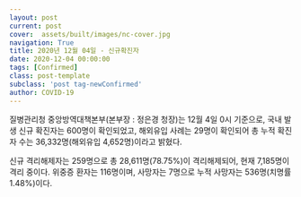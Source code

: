 ```yaml
---
layout: post
current: post
cover:  assets/built/images/nc-cover.jpg
navigation: True
title: 2020년 12월 04일 - 신규확진자
date: 2020-12-04 00:00:00
tags: [Confirmed]
class: post-template
subclass: 'post tag-newConfirmed'
author: COVID-19
---
```


질병관리청 중앙방역대책본부(본부장 : 정은경 청장)는 12월 4일 0시 기준으로, 
국내 발생 신규 확진자는 600명이 확인되었고, 
해외유입 사례는 29명이 확인되어 총 누적 확진자 수는 36,332명(해외유입 4,652명)이라고 밝혔다.

신규 격리해제자는 259명으로 총 28,611명(78.75%)이 격리해제되어, 현재 7,185명이 격리 중이다. 
위중증 환자는 116명이며, 사망자는 7명으로 누적 사망자는 536명(치명률 1.48%)이다.
